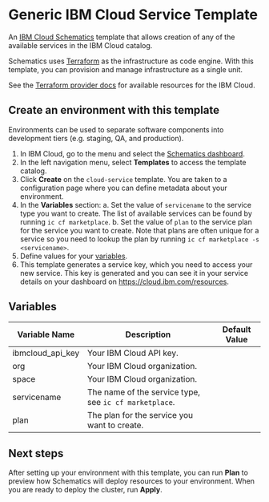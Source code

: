 # Generic IBM Cloud Service Template

An [IBM Cloud Schematics](https://cloud.ibm.com/docs/services/schematics/) template that allows creation of any of the available services in the IBM Cloud catalog.

Schematics uses [Terraform](https://www.terraform.io/) as the infrastructure as code engine. With this template, you can provision and manage infrastructure as a single unit.

See the [Terraform provider docs](https://ibm-cloud.github.io/tf-ibm-docs/) for available resources for the IBM Cloud.

## Create an environment with this template

Environments can be used to separate software components into development tiers (e.g. staging, QA, and production).

1. In IBM Cloud, go to the menu and select the [Schematics dashboard](https://cloud.ibm.com/docs/services/schematics/).
2. In the left navigation menu, select **Templates** to access the template catalog.
3. Click **Create** on the `cloud-service` template. You are taken to a configuration page where you can define metadata about your environment.
4. In the **Variables** section:
  a. Set the value of `servicename` to the service type you want to create. The list of available services can be found by running `ic cf marketplace`.
  b. Set the value of `plan` to the service plan for the service you want to create. Note that plans are often unique for a service so you need to lookup the plan by running `ic cf marketplace -s <servicename>`.
5. Define values for your [variables](#variables).
6. This template generates a service key, which you need to access your new service. This key is generated and you can see it in your service details on your dashboard on https://cloud.ibm.com/resources.
## Variables

|Variable Name|Description|Default Value|
|-------------|-----------|-------------|
|ibmcloud_api_key|Your IBM Cloud API key.| |
|org|Your IBM Cloud organization.||
|space|Your IBM Cloud organization.||
|servicename|The name of the service type, see `ic cf marketplace`.||
|plan|The plan for the service you want to create.||

## Next steps

After setting up your environment with this template, you can run **Plan** to preview how Schematics will deploy resources to your environment. When you are ready to deploy the cluster, run **Apply**.
